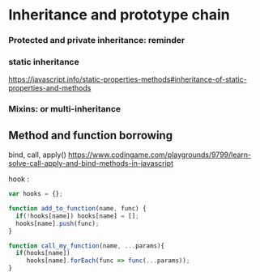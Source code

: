 # Inheritance and prototype chain

### Protected and private inheritance: reminder

### static inheritance
https://javascript.info/static-properties-methods#inheritance-of-static-properties-and-methods

### Mixins: or multi-inheritance 


## Method and function borrowing
bind, call, apply()
https://www.codingame.com/playgrounds/9799/learn-solve-call-apply-and-bind-methods-in-javascript

hook : 
```js
var hooks = {};

function add_to_function(name, func) {
  if(!hooks[name]) hooks[name] = [];
  hooks[name].push(func);
}

function call_my_function(name, ...params){
  if(hooks[name]) 
     hooks[name].forEach(func => func(...params));
}
```